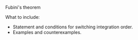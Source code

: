 Fubini's theorem

What to include:
- Statement and conditions for switching integration order.
- Examples and counterexamples.
